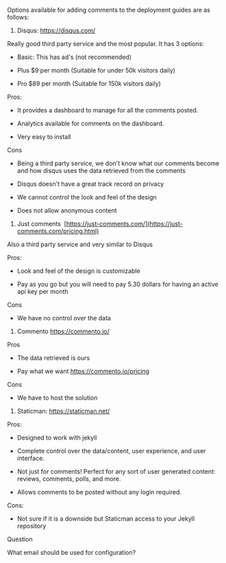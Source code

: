 Options available for adding comments to the deployment guides are as follows:

1.  Disqus: <https://disqus.com/>

Really good third party service and the most popular. It has 3 options:

-   Basic: This has ad's (not recommended)

-   Plus $9 per month (Suitable for under 50k visitors daily)

-   Pro $89 per month (Suitable for 150k visitors daily)

Pros:

-   It provides a dashboard to manage for all the comments posted.

-   Analytics available for comments on the dashboard.

-   Very easy to install

Cons

-   Being a third party service, we don't know what our comments become and how disqus uses the data retrieved from the comments 

-   Disqus doesn't have a great track record on privacy

-   We cannot control the look and feel of the design

-   Does not allow anonymous content

1.  Just comments  [https://just-comments.com/](https://just-comments.com/pricing.html)

Also a third party service and very similar to Disqus

Pros:

-   Look and feel of the design is customizable

-   Pay as you go but you will need to pay 5.30 dollars for having an active api key per month

Cons

-   We have no control over the data

1.  Commento  <https://commento.io/>

Pros

-   The data retrieved is ours

-   Pay what we want <https://commento.io/pricing>

Cons

-   We have to host the solution

1.  Staticman:  <https://staticman.net/>

Pros:

-   Designed to work with jekyll

-   Complete control over the data/content, user experience, and user interface.

-   Not just for comments! Perfect for any sort of user generated content: reviews, comments, polls, and more.

-   Allows comments to be posted without any login required.

Cons:

-   Not sure if it is a downside but Staticman access to your Jekyll repository

Question

What email should be used for configuration?